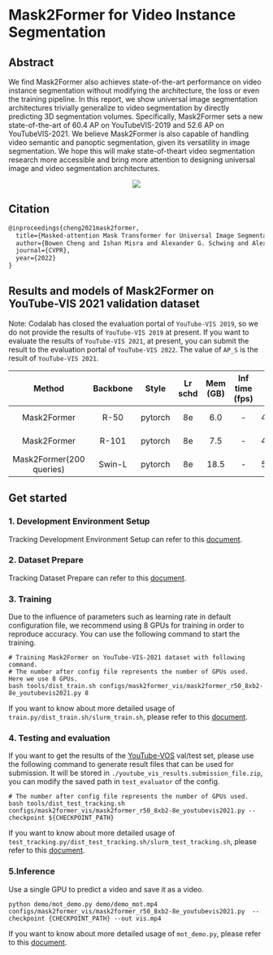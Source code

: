 # Mask2Former for Video Instance Segmentation

## Abstract

<!-- [ABSTRACT] -->

We find Mask2Former also achieves state-of-the-art performance on video instance segmentation without modifying the
architecture, the loss or even the training pipeline. In this report, we show universal image segmentation architectures
trivially generalize to video segmentation by directly predicting 3D segmentation volumes. Specifically, Mask2Former
sets a new state-of-the-art of 60.4 AP on YouTubeVIS-2019 and 52.6 AP on YouTubeVIS-2021. We believe Mask2Former is also
capable of handling video semantic and panoptic segmentation, given its versatility in image segmentation. We hope this
will make state-of-theart video segmentation research more accessible and bring more attention to designing universal
image and video segmentation architectures.

<!-- [IMAGE] -->

<div align="center">
  <img src="https://user-images.githubusercontent.com/46072190/188271377-164634a5-4d65-4161-8a69-2d0eaf2791f8.png"/>
</div>

## Citation

<!-- [ALGORITHM] -->

```latex
@inproceedings{cheng2021mask2former,
  title={Masked-attention Mask Transformer for Universal Image Segmentation},
  author={Bowen Cheng and Ishan Misra and Alexander G. Schwing and Alexander Kirillov and Rohit Girdhar},
  journal={CVPR},
  year={2022}
}
```

## Results and models of Mask2Former on YouTube-VIS 2021 validation dataset

Note: Codalab has closed the evaluation portal of `YouTube-VIS 2019`, so we do not provide the results
of `YouTube-VIS 2019` at present. If you want to evaluate the results of `YouTube-VIS 2021`, at present, you can submit
the result to the evaluation portal of `YouTube-VIS 2022`. The value of `AP_S` is the result of `YouTube-VIS 2021`.

|          Method          | Backbone |  Style  | Lr schd | Mem (GB) | Inf time (fps) |  AP  |                                 Config                                  |                                                                                                                                                                                    Download                                                                                                                                                                                     |
|:------------------------:|:--------:|:-------:|:-------:|:--------:|:--------------:|:----:|:-----------------------------------------------------------------------:|:-------------------------------------------------------------------------------------------------------------------------------------------------------------------------------------------------------------------------------------------------------------------------------------------------------------------------------------------------------------------------------:|
|       Mask2Former        |   R-50   | pytorch |   8e    |   6.0    |       -        | 41.3 |           [config](mask2former_r50_8xb2-8e_youtubevis2021.py)           |        [model](https://download.openmmlab.com/mmdetection/v3.0/mask2former_vis/mask2former_r50_8xb2-8e_youtubevis2021/mask2former_r50_8xb2-8e_youtubevis2021_20230426_131833-5d215283.pth) \| [log](https://download.openmmlab.com/mmdetection/v3.0/mask2former_vis/mask2former_r50_8xb2-8e_youtubevis2021/mask2former_r50_8xb2-8e_youtubevis2021_20230426_131833.json)         |
|       Mask2Former        |  R-101   | pytorch |   8e    |   7.5    |       -        | 42.3 |          [config](mask2former_r101_8xb2-8e_youtubevis2021.py)           |                             [model](https://download.openmmlab.com/mmdetection/v3.0/mask2former_vis/mask2former_r101_8xb2-8e_youtubevis2021/mask2former_r101_8xb2-8e_youtubevis2021_20220823_092747-8077d115.pth) \| [log](https://download.openmmlab.com/mmtracking/vis/mask2former/mask2former_r101_8xb2-8e_youtubevis2021_20220823_092747.json)                              |
| Mask2Former(200 queries) |  Swin-L  | pytorch |   8e    |   18.5   |       -        | 52.3 | [config](mask2former_swin-l-p4-w12-384-in21k_8xb2-8e_youtubevis2021.py) | [model](https://download.openmmlab.com/mmdetection/v3.0/mask2former_vis/mask2former_swin-l-p4-w12-384-in21k_8xb2-8e_youtubevis2021/mask2former_swin-l-p4-w12-384-in21k_8xb2-8e_youtubevis2021_20220907_124752-48252603.pth) \| [log](https://download.openmmlab.com/mmtracking/vis/mask2former/mask2former_swin-l-p4-w12-384-in21k_8xb2-8e_youtubevis2021_20220907_124752.json) |

## Get started

### 1. Development Environment Setup

Tracking Development Environment Setup can refer to this [document](../../docs/en/get_started.md).

### 2. Dataset Prepare

Tracking Dataset Prepare can refer to this [document](../../docs/en/user_guides/tracking_dataset_prepare.md).

### 3. Training

Due to the influence of parameters such as learning rate in default configuration file, we recommend using 8 GPUs for
training in order to reproduce accuracy. You can use the following command to start the training.

```shell
# Training Mask2Former on YouTube-VIS-2021 dataset with following command.
# The number after config file represents the number of GPUs used. Here we use 8 GPUs.
bash tools/dist_train.sh configs/mask2former_vis/mask2former_r50_8xb2-8e_youtubevis2021.py 8
```

If you want to know about more detailed usage of `train.py/dist_train.sh/slurm_train.sh`,
please refer to this [document](../../docs/en/user_guides/tracking_train_test.md).

### 4. Testing and evaluation

If you want to get the results of the [YouTube-VOS](https://youtube-vos.org/dataset/vis/) val/test set, please use the
following command to generate result files that can be used for submission. It will be stored
in `./youtube_vis_results.submission_file.zip`, you can modify the saved path in `test_evaluator` of the config.

```shell
# The number after config file represents the number of GPUs used.
bash tools/dist_test_tracking.sh configs/mask2former_vis/mask2former_r50_8xb2-8e_youtubevis2021.py --checkpoint ${CHECKPOINT_PATH}
```

If you want to know about more detailed usage of `test_tracking.py/dist_test_tracking.sh/slurm_test_tracking.sh`,
please refer to this [document](../../docs/en/user_guides/tracking_train_test.md).

### 5.Inference

Use a single GPU to predict a video and save it as a video.

```shell
python demo/mot_demo.py demo/demo_mot.mp4 configs/mask2former_vis/mask2former_r50_8xb2-8e_youtubevis2021.py  --checkpoint {CHECKPOINT_PATH} --out vis.mp4
```

If you want to know about more detailed usage of `mot_demo.py`, please refer to
this [document](../../docs/en/user_guides/tracking_inference.md).
